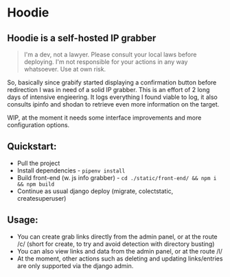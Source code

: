 # Hoodie

## Hoodie is a self-hosted IP grabber

> I'm a dev, not a lawyer. Please consult your local laws before deploying. I'm not responsible for your actions in any way whatsoever. Use at own risk.

So, basically since grabify started displaying a confirmation button before redirection I was in need of a solid IP grabber. This is an effort of 2 long days of intensive engieering. It logs everything I found viable to log, it also consults ipinfo and shodan to retrieve even more information on the target.

WIP, at the moment it needs some interface improvements and more configuration options.

## Quickstart:

- Pull the project
- Install dependencies - `pipenv install`
- Build front-end (w. js info grabber) - `cd ./static/front-end/ && npm i && npm build`
- Continue as usual django deploy (migrate, colectstatic, createsuperuser)

## Usage:

- You can create grab links directly from the admin panel, or at the route /c/ (short for create, to try and avoid detection with directory busting)
- You can also view links and data from the admin panel, or at the route /l/
- At the moment, other actions such as deleting and updating links/entries are only supported via the django admin.
